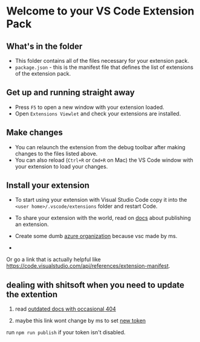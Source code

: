# Welcome to your VS Code Extension Pack

## What's in the folder

* This folder contains all of the files necessary for your extension pack.
* `package.json` - this is the manifest file that defines the list of extensions of the extension pack.

## Get up and running straight away

* Press `F5` to open a new window with your extension loaded.
* Open `Extensions Viewlet` and check your extensions are installed.

## Make changes

* You can relaunch the extension from the debug toolbar after making changes to the files listed above.
* You can also reload (`Ctrl+R` or `Cmd+R` on Mac) the VS Code window with your extension to load your changes.

## Install your extension

* To start using your extension with Visual Studio Code copy it into the `<user home>/.vscode/extensions` folder and restart Code.
* To share your extension with the world, read on [docs](https://code.visualstudio.com/docs) about publishing an extension.

* Create some dumb [azure organization](https://docs.microsoft.com/en-us/azure/devops/organizations/accounts/create-organization?view=azure-devops) because vsc made by ms.

* 
 Or go a link that is actually helpful like https://code.visualstudio.com/api/references/extension-manifest.

## dealing with shitsoft when you need to update the extention
1. read [outdated docs with occasional 404](https://code.visualstudio.com/api/working-with-extensions/publishing-extension)

2. maybe this link wont change by ms to set [new token](https://dev.azure.com/ball820/_usersSettings/tokens)

run `npm run publish` if your token isn't disabled.